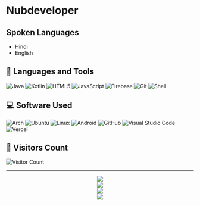 # Nubdeveloper

## Spoken Languages
- Hindi
- English

## 🧰 Languages and Tools
![Java](https://img.shields.io/badge/Java-FAD6D6?style=for-the-badge&logo=java&logoColor=5B4638)
![Kotlin](https://img.shields.io/badge/Kotlin-E8DAEF?style=for-the-badge&logo=kotlin&logoColor=512E5F)
![HTML5](https://img.shields.io/badge/HTML5-FDEDEC?style=for-the-badge&logo=html5&logoColor=943126)
![JavaScript](https://img.shields.io/badge/JavaScript-FEF9E7?style=for-the-badge&logo=javascript&logoColor=7D6608)
![Firebase](https://img.shields.io/badge/Firebase-FDEBD0?style=for-the-badge&logo=firebase&logoColor=7E5109)
![Git](https://img.shields.io/badge/Git-FADBD8?style=for-the-badge&logo=git&logoColor=641E16)
![Shell](https://img.shields.io/badge/Shell-FEF5E7?style=for-the-badge&logo=gnu-bash&logoColor=1C2833)

## 💻 Software Used
![Arch](https://img.shields.io/badge/Arch-D6EAF8?style=for-the-badge&logo=arch-linux&logoColor=154360)
![Ubuntu](https://img.shields.io/badge/Ubuntu-FADBD8?style=for-the-badge&logo=ubuntu&logoColor=943126)
![Linux](https://img.shields.io/badge/Linux-FDF2E9?style=for-the-badge&logo=linux&logoColor=784212)
![Android](https://img.shields.io/badge/Android-D5F5E3?style=for-the-badge&logo=android&logoColor=145A32)
![GitHub](https://img.shields.io/badge/GitHub-EAECEE?style=for-the-badge&logo=github&logoColor=1B2631)
![Visual Studio Code](https://img.shields.io/badge/VS%20Code-D6EAF8?style=for-the-badge&logo=visual-studio-code&logoColor=154360)
![Vercel](https://img.shields.io/badge/Vercel-F2F3F4?style=for-the-badge&logo=vercel&logoColor=1C2833)

## 🧮 Visitors Count
![Visitor Count](https://profile-counter.glitch.me/Nubdeveloper/count.svg)

---

<p align="center">
  <img src="https://github-readme-stats.vercel.app/api?username=Nubdeveloper&show_icons=true&theme=radical&count_private=true&hide=prs"/>
  <br>
  <img src="https://github-readme-stats.vercel.app/api/top-langs/?username=Nubdeveloper&layout=compact&theme=radical"/>
  <br>
  <img src="https://github-profile-trophy.vercel.app/?username=Nubdeveloper&theme=onedark"/>
  <br>
  <img src="https://github-readme-activity-graph.vercel.app/graph?username=Nubdeveloper&theme=react-dark"/>
</p>
